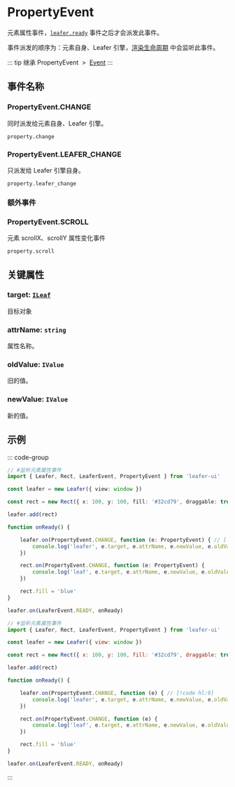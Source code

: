 # PropertyEvent

元素属性事件，[`leafer.ready`](./Leafer.md) 事件之后才会派发此事件。

事件派发的顺序为：元素自身、Leafer 引擎，[渲染生命周期](/guide/life/render.md) 中会监听此事件。

::: tip 继承
PropertyEvent &nbsp;>&nbsp; [Event](../basic/Event.md)
:::

## 事件名称

### PropertyEvent.CHANGE

同时派发给元素自身、Leafer 引擎。

`property.change`

### PropertyEvent.LEAFER_CHANGE

只派发给 Leafer 引擎自身。

`property.leafer_change`

### 额外事件

### PropertyEvent.SCROLL

元素 scrollX、scrollY 属性变化事件

`property.scroll`

## 关键属性

### target: [`ILeaf`](/api/interfaces/ILeaf.md)

目标对象

### attrName: `string`

属性名称。

### oldValue: `IValue`

旧的值。

### newValue: `IValue`

新的值。

<!-- ## 继承事件

### [Event](./Event.md) -->

<!-- ## API

### [PropertyEvent](/api/classes/PropertyEvent.md) -->

## 示例

::: code-group
```ts
// #监听元素属性事件
import { Leafer, Rect, LeaferEvent, PropertyEvent } from 'leafer-ui'

const leafer = new Leafer({ view: window })

const rect = new Rect({ x: 100, y: 100, fill: '#32cd79', draggable: true })

leafer.add(rect)

function onReady() {

    leafer.on(PropertyEvent.CHANGE, function (e: PropertyEvent) { // [!code hl:9]
        console.log('leafer', e.target, e.attrName, e.newValue, e.oldValue)
    })

    rect.on(PropertyEvent.CHANGE, function (e: PropertyEvent) {
        console.log('leaf', e.target, e.attrName, e.newValue, e.oldValue)
    })

    rect.fill = 'blue'
}

leafer.on(LeaferEvent.READY, onReady)

```
```js
// #监听元素属性事件
import { Leafer, Rect, LeaferEvent, PropertyEvent } from 'leafer-ui'

const leafer = new Leafer({ view: window })

const rect = new Rect({ x: 100, y: 100, fill: '#32cd79', draggable: true })

leafer.add(rect)

function onReady() {

    leafer.on(PropertyEvent.CHANGE, function (e) { // [!code hl:9]
        console.log('leafer', e.target, e.attrName, e.newValue, e.oldValue)
    })

    rect.on(PropertyEvent.CHANGE, function (e) {
        console.log('leaf', e.target, e.attrName, e.newValue, e.oldValue)
    })

    rect.fill = 'blue'
}

leafer.on(LeaferEvent.READY, onReady)

```
:::
